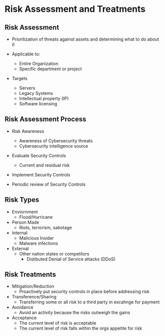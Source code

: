 # Risk Assessment and Treatments

## Risk Assessment 
- Prioritization of threats against assets and determining what to do about it

- Applicable to:
    - Entire Organization
    - Specific department or project

- Targets
    - Servers
    - Legacy Systems
    - Intellectual property (IP)
    - Software licensing

## Risk Assessment Process
- Risk Awareness
    - Awareness of Cybersecurity threats
    - Cybersecurity intelligence source

- Evaluate Security Controls
    - Current and residual risk

- Implement Security Controls

- Periodic review of Security Controls

## Risk Types
- Enviornment
    - Flood/Hurricane
- Person Made
    - Riots, terrorism, sabotage
- Internal
    - Malicious Insider
    - Malware infections
- External
    - Other nation states or competitors
        - Distibuted Denial of Service attacks (DDoS)

## Risk Treatments
- Mitigation/Reduction
    - Proactively put security controls in place before addressing risk
- Transference/Sharing
    - Transferring some or all risk to a third party in excahnge for payment
- Avoidance
    - Avoid an activity because the risks outweigh the gains
- Acceptance
    - The current level of risk is acceptable
    - The current level of risk falls within the orgs appetite for risk 